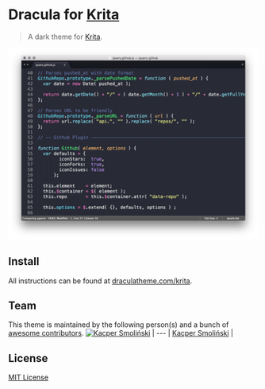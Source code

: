 # Dracula for [Krita](https://krita.org)

> A dark theme for [Krita](https://krita.org).

![Screenshot](./screenshot.png)

## Install

All instructions can be found at [draculatheme.com/krita](https://draculatheme.com/krita).

## Team

This theme is maintained by the following person(s) and a bunch of [awesome contributors](https://github.com/dracula/template/graphs/contributors).
[![Kacper Smoliński](https://github.com/kacperleague9.png?size=100)](https://github.com/kacperleague9) |
--- |
[Kacper Smoliński](https://github.com/kacperleague9) |

## License

[MIT License](./LICENSE)
